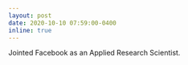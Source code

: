 ```yaml
---
layout: post
date: 2020-10-10 07:59:00-0400
inline: true
---
```


Jointed Facebook as an Applied Research Scientist.